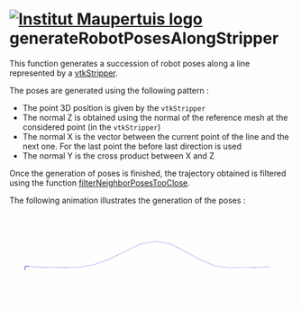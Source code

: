  [![Institut Maupertuis logo](https://avatars1.githubusercontent.com/u/12760694?v=3&s=80)](http://www.institutmaupertuis.fr) generateRobotPosesAlongStripper
===

This function generates a succession of robot poses along a line represented by a [vtkStripper](http://www.vtk.org/doc/release/7.0/html/classvtkStripper.html).

The poses are generated using the following pattern : 
- The point 3D position is given by the `vtkStripper`
- The normal Z is obtained using the normal of the reference mesh at the considered point (in the `vtkStripper`)
- The normal X is the vector between the current point of the line and the next one. For the last point the before last direction is used
- The normal Y is the cross product between X and Z

Once the generation of poses is finished, the trajectory obtained is filtered using the function [filterNeighborPosesTooClose](README_filter_neighbor_poses_too_close.md).

The following animation illustrates the generation of the poses :

![generate_robot_poses_along_stripper](generate_robot_poses_along_stripper.gif)

